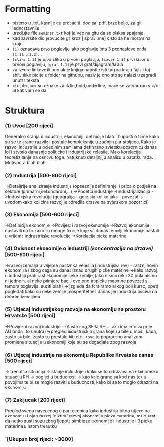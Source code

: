 Formatting
====== 
  * pisemo u .txt, kasnije cu prebaciti .doc pa .pdf, brze bolje, za git jednostavnije
  * uredjujte file `seminar.txt` koji je vec na gitu da se olaksa spajanje
  * kad zavrsite dio provucite ga kroz [ispravi.me] cisto da ne moram na kraju
  * `(1)` oznacava prvo poglavlje, ako poglavlje ima 3 podnaslove onda `(1.1)`...`(1.2)`...
  * `[slika 1.1]` je prva slika u prvom poglavlju, `[izvor 1.1]` prvi izvor u prvom poglavlju, `[graf 1.1]` je prvi graf/dijagram/lalala
  * za izvore linkove ili ono ak je knjiga napisite isti tag na kraju fajla i taj shit, slike picite u folder na githubu, naziv je ono sto se nalazi u zagradi unutar teksta
  * `<i>,<b>,<u>` su oznake za italic,bold,underline, inace se zatvarajuu s `</>` al kak vam se da
  
  

Struktura
======
### (1) Uvod [200 rijeci]
Generalno sranja o industriji, ekonomiji, definicije blah. Gluposti o tome kako su se te grane razvile i postale kompleksnije u zadnjih par stoljeca. Kako je razvoj industrije u pojedinim zemljama definirano svjetsku pozornicu danas lol i stvorio danasnje politicke i industrijske velesile. Malo korelacija i teoretiziranje na osnovu toga. Natuknuti detaljnjiju analizu u ostatku rada. Motivacija blah blah

### (2) Industrija [500-600 rijeci]
->Detaljnije analiziranje industrije (opseznije definiranje) i prica o podjeli na sektore (primarni,sekundardni,...)
->Pocetci industrije
->Industrijalizacija
->Industrijska revolucija (geografija - gdje sto koliko jako - povezati s uvodom kako kolicina razvoj je odredila drzave na svjetskom pozornici)

### (3) Ekonomija [500-600 rijeci]
->Definicija ekonomije 
->Povijest i razvoj ekonomije
->Razvoj ekonomije nastaviti na to kako su mnoge teorije koje su danas temelji ekonomije nastali u vrijeme indrustrijske revolucije
->Korelacije picke materine

### (4) Ovisnost ekonomije o industriji  *(koncentracija na drzave)* [500-600 rijeci]
->razvoj zemalja u vrijeme nastanka velesila (industrijska rev) - rast njihovih ekonomika i zbog cega su danas iznad drugih picke materine
->kako razvoj u industriji prati rast ekonomije neke zemlje, (ako nismo rekli 30 puta nismo ni jednom, al neke primjere baciti ovo ono tropicke materine povezati s temom poglavlja, suziti blah)
->(izgleda da forsiramo al kog boli kurac, opet) pogledati kako su neke zemlje prosperitetne i danas jer industrija pociva na dobrim temeljima  

### (5) Utjecaj industrijskog razvoja na ekonomiju na prostoru Hrvatske [500 rijeci]
->Povijesni razvoj industrije - (Austro-ug,SFRJ,RH ... ako ima info za prije AU onda i to unutra)
->pregled industrijskih grana koje su bile u modi, kada, zasto su bile, zasto su prestale biti etc
->sve to popraceno analizom promjena situacije u ekonomiji koje su se dogadjale zbog razvoja

### (6) Utjecaj industrije na ekonomiju Republike Hrvatske danas [500 rijeci]
-> trenutna situacija -> stanje industrije i kako se to odrazava na ekonomsku situaciju RH
-> pogled u buducnost -> kao koje grane su kod nas tek u povojima te bi se mogle razviti u buducnosti, kako bi se to moglo odraziti na ekonomiju

### (7) Zakljucak [200 rijeci]
Pregled svega navedenog u par recenica kako industrija bitno utjece na ekonomiju i njen razvoj 'diktira' razvoj ekonomije picke materine, malo srat da netko pusti suzu zbog ljepote simbioze ekonomije i industrije i 3 picke materine u istom trenutku
### `[Ukupan broj rijeci: ~3000]
